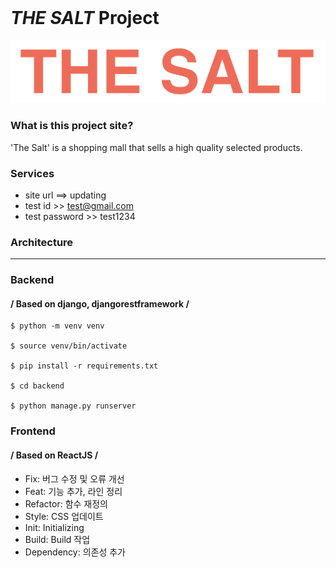 </br>

# *THE SALT* Project #
![logo](./platform/src/factory/images/theSalt.png)

### What is this project site? ###
'The Salt' is a shopping mall that sells a high quality selected products.


### Services ### 
- site url ==> updating
- test id >> test@gmail.com
- test password >> test1234 


### Architecture

--- 
### 

### Backend
#### / Based on django, djangorestframework /
```
$ python -m venv venv

$ source venv/bin/activate

$ pip install -r requirements.txt

$ cd backend

$ python manage.py runserver
```

### Frontend
#### / Based on ReactJS /

* Fix: 버그 수정 및 오류 개선
* Feat: 기능 추가, 라인 정리
* Refactor: 함수 재정의
* Style: CSS 업데이트
* Init: Initializing
* Build: Build 작업
* Dependency: 의존성 추가 
